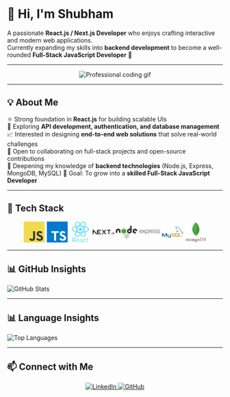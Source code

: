 # 👋 Hi, I'm Shubham

A passionate **React.js / Next.js Developer** who enjoys crafting interactive and modern web applications.  
Currently expanding my skills into **backend development** to become a well-rounded **Full-Stack JavaScript Developer** 🚀  

---

<!-- Coder GIF -->
<p align="center">
  <img src="https://i.giphy.com/media/v1.Y2lkPTc5MGI3NjExMHRtbXJtdnVjZ2x4MW9jdXNua2Q1dW5xZjkzN3AwYnRqaDY4N2lzeiZlcD12MV9naWZzX3NlYXJjaCZjdD1n/26tn33aiTi1jkl6H6/giphy.webp" 
       alt="Professional coding gif" 
       width="100%" 
       height="300"/>
</p>






---

## 💡 About Me

⚛️ Strong foundation in **React.js** for building scalable UIs  
🔗 Exploring **API development, authentication, and database management**  
📈 Interested in designing **end-to-end web solutions** that solve real-world challenges  
🤝 Open to collaborating on full-stack projects and open-source contributions  
🌱 Deepening my knowledge of **backend technologies** (Node.js, Express, MongoDB, MySQL)
🎯 Goal: To grow into a **skilled Full-Stack JavaScript Developer**  

---

## 🧰 Tech Stack
<p align="center">
  <img src="https://raw.githubusercontent.com/devicons/devicon/master/icons/javascript/javascript-original.svg" alt="JavaScript" width="50" height="50"/>
  <img src="https://raw.githubusercontent.com/devicons/devicon/master/icons/typescript/typescript-original.svg" alt="TypeScript" width="50" height="50"/>
  <img src="https://raw.githubusercontent.com/devicons/devicon/master/icons/react/react-original-wordmark.svg" alt="React" width="50" height="50"/>
  <img src="https://raw.githubusercontent.com/devicons/devicon/master/icons/nextjs/nextjs-original-wordmark.svg" alt="Next.js" width="50" height="50"/>
  <img src="https://raw.githubusercontent.com/devicons/devicon/master/icons/nodejs/nodejs-original-wordmark.svg" alt="Node.js" width="50" height="50"/>
  <img src="https://raw.githubusercontent.com/devicons/devicon/master/icons/express/express-original-wordmark.svg" alt="Express" width="50" height="50"/>
  <img src="https://raw.githubusercontent.com/devicons/devicon/master/icons/mysql/mysql-original-wordmark.svg" alt="MySQL" width="50" height="50"/>
  <img src="https://raw.githubusercontent.com/devicons/devicon/master/icons/mongodb/mongodb-original-wordmark.svg" alt="MongoDB" width="50" height="50"/>
</p>

---

## 📊 GitHub Insights
<p>
  <img src="https://github-readme-stats.vercel.app/api?username=0shubhamit&show_icons=true&theme=radical" alt="GitHub Stats"/>
</p>

---

## 📊 Language Insights
<p>
  <img src="https://github-readme-stats.vercel.app/api/top-langs/?username=0shubhamit&layout=compact&theme=radical" alt="Top Languages"/>
</p>

---
## 📫 Connect with Me
<p align="center">
  <a href="https://www.linkedin.com/in/shubham-singh-5b9521330" target="_blank">
    <img src="https://img.shields.io/badge/LinkedIn-0A66C2?style=for-the-badge&logo=linkedin&logoColor=white" alt="LinkedIn"/>
  </a>
  <a href="https://github.com/0shubhamit" target="_blank">
    <img src="https://img.shields.io/badge/GitHub-181717?style=for-the-badge&logo=github&logoColor=white" alt="GitHub"/>
  </a>
</p>
